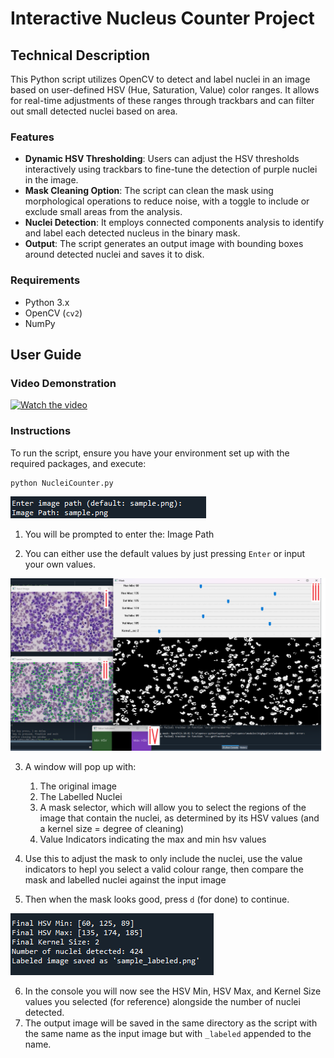 # Interactive Nucleus Counter Project

## Technical Description

This Python script utilizes OpenCV to detect and label nuclei in an image based on user-defined HSV (Hue, Saturation, Value) color ranges. It allows for real-time adjustments of these ranges through trackbars and can filter out small detected nuclei based on area.

### Features

- **Dynamic HSV Thresholding**: Users can adjust the HSV thresholds interactively using trackbars to fine-tune the detection of purple nuclei in the image.
- **Mask Cleaning Option**: The script can clean the mask using morphological operations to reduce noise, with a toggle to include or exclude small areas from the analysis.
- **Nuclei Detection**: It employs connected components analysis to identify and label each detected nucleus in the binary mask.
- **Output**: The script generates an output image with bounding boxes around detected nuclei and saves it to disk.

### Requirements

- Python 3.x
- OpenCV (`cv2`)
- NumPy

## User Guide

### Video Demonstration

[![Watch the video](https://img.youtube.com/vi/qX7LA0Y-jfQ/maxresdefault.jpg)](https://youtu.be/qX7LA0Y-jfQ)

### Instructions

To run the script, ensure you have your environment set up with the required packages, and execute:

```bash
python NucleiCounter.py
```
![InitialInputs](./docs/images/1_initialInputs.png)

1. You will be prompted to enter the: Image Path

2. You can either use the default values by just pressing `Enter` or input your own values.

![MaskSelector](./docs/images/2_MaskSelector.png)

3. A window will pop up with:
   1. The original image
   2. The Labelled Nuclei
   3. A mask selector, which will allow you to select the regions of the image that contain the nuclei, as determined by its HSV values (and a kernel size = degree of cleaning)
   4. Value Indicators indicating the max and min hsv values
   
4. Use this to adjust the mask to only include the nuclei, use the value indicators to hepl you select a valid colour range, then compare the mask and labelled nuclei against the input image
   
5. Then when the mask looks good, press `d` (for done) to continue.
   
![Output](./docs/images/3_Output.png)

6. In the console you will now see the  HSV Min, HSV Max, and Kernel Size values you selected (for reference) alongside the number of nuclei detected.
7. The output image will be saved in the same directory as the script with the same name as the input image but with `_labeled` appended to the name.

